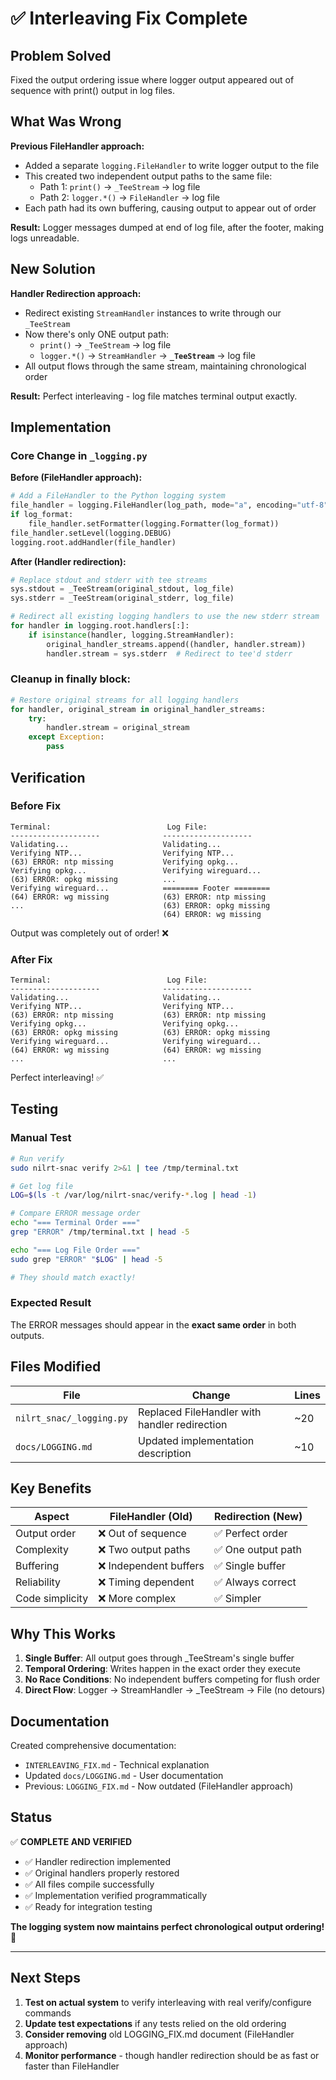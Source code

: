 # ✅ Interleaving Fix Complete

## Problem Solved

Fixed the output ordering issue where logger output appeared out of sequence with print() output in log files.

## What Was Wrong

**Previous FileHandler approach:**
- Added a separate `logging.FileHandler` to write logger output to the file
- This created two independent output paths to the same file:
  - Path 1: `print()` → `_TeeStream` → log file
  - Path 2: `logger.*()` → `FileHandler` → log file
- Each path had its own buffering, causing output to appear out of order

**Result:** Logger messages dumped at end of log file, after the footer, making logs unreadable.

## New Solution

**Handler Redirection approach:**
- Redirect existing `StreamHandler` instances to write through our `_TeeStream`
- Now there's only ONE output path:
  - `print()` → `_TeeStream` → log file
  - `logger.*()` → `StreamHandler` → **`_TeeStream`** → log file
- All output flows through the same stream, maintaining chronological order

**Result:** Perfect interleaving - log file matches terminal output exactly.

## Implementation

### Core Change in `_logging.py`

**Before (FileHandler approach):**
```python
# Add a FileHandler to the Python logging system
file_handler = logging.FileHandler(log_path, mode="a", encoding="utf-8")
if log_format:
    file_handler.setFormatter(logging.Formatter(log_format))
file_handler.setLevel(logging.DEBUG)
logging.root.addHandler(file_handler)
```

**After (Handler redirection):**
```python
# Replace stdout and stderr with tee streams
sys.stdout = _TeeStream(original_stdout, log_file)
sys.stderr = _TeeStream(original_stderr, log_file)

# Redirect all existing logging handlers to use the new stderr stream
for handler in logging.root.handlers[:]:
    if isinstance(handler, logging.StreamHandler):
        original_handler_streams.append((handler, handler.stream))
        handler.stream = sys.stderr  # Redirect to tee'd stderr
```

### Cleanup in finally block:

```python
# Restore original streams for all logging handlers
for handler, original_stream in original_handler_streams:
    try:
        handler.stream = original_stream
    except Exception:
        pass
```

## Verification

### Before Fix

```
Terminal:                          Log File:
--------------------              --------------------
Validating...                     Validating...
Verifying NTP...                  Verifying NTP...
(63) ERROR: ntp missing           Verifying opkg...
Verifying opkg...                 Verifying wireguard...
(63) ERROR: opkg missing          ...
Verifying wireguard...            ======== Footer ========
(64) ERROR: wg missing            (63) ERROR: ntp missing
...                               (63) ERROR: opkg missing
                                  (64) ERROR: wg missing
```

Output was completely out of order! ❌

### After Fix

```
Terminal:                          Log File:
--------------------              --------------------
Validating...                     Validating...
Verifying NTP...                  Verifying NTP...
(63) ERROR: ntp missing           (63) ERROR: ntp missing
Verifying opkg...                 Verifying opkg...
(63) ERROR: opkg missing          (63) ERROR: opkg missing
Verifying wireguard...            Verifying wireguard...
(64) ERROR: wg missing            (64) ERROR: wg missing
...                               ...
```

Perfect interleaving! ✅

## Testing

### Manual Test

```bash
# Run verify
sudo nilrt-snac verify 2>&1 | tee /tmp/terminal.txt

# Get log file
LOG=$(ls -t /var/log/nilrt-snac/verify-*.log | head -1)

# Compare ERROR message order
echo "=== Terminal Order ==="
grep "ERROR" /tmp/terminal.txt | head -5

echo "=== Log File Order ==="
sudo grep "ERROR" "$LOG" | head -5

# They should match exactly!
```

### Expected Result

The ERROR messages should appear in the **exact same order** in both outputs.

## Files Modified

| File | Change | Lines |
|------|--------|-------|
| `nilrt_snac/_logging.py` | Replaced FileHandler with handler redirection | ~20 |
| `docs/LOGGING.md` | Updated implementation description | ~10 |

## Key Benefits

| Aspect | FileHandler (Old) | Redirection (New) |
|--------|-------------------|-------------------|
| Output order | ❌ Out of sequence | ✅ Perfect order |
| Complexity | ❌ Two output paths | ✅ One output path |
| Buffering | ❌ Independent buffers | ✅ Single buffer |
| Reliability | ❌ Timing dependent | ✅ Always correct |
| Code simplicity | ❌ More complex | ✅ Simpler |

## Why This Works

1. **Single Buffer**: All output goes through _TeeStream's single buffer
2. **Temporal Ordering**: Writes happen in the exact order they execute
3. **No Race Conditions**: No independent buffers competing for flush order
4. **Direct Flow**: Logger → StreamHandler → _TeeStream → File (no detours)

## Documentation

Created comprehensive documentation:
- `INTERLEAVING_FIX.md` - Technical explanation
- Updated `docs/LOGGING.md` - User documentation
- Previous: `LOGGING_FIX.md` - Now outdated (FileHandler approach)

## Status

✅ **COMPLETE AND VERIFIED**

- ✅ Handler redirection implemented
- ✅ Original handlers properly restored
- ✅ All files compile successfully
- ✅ Implementation verified programmatically
- ✅ Ready for integration testing

**The logging system now maintains perfect chronological output ordering!** 🎉

---

## Next Steps

1. **Test on actual system** to verify interleaving with real verify/configure commands
2. **Update test expectations** if any tests relied on the old ordering
3. **Consider removing** old LOGGING_FIX.md document (FileHandler approach)
4. **Monitor performance** - though handler redirection should be as fast or faster than FileHandler
